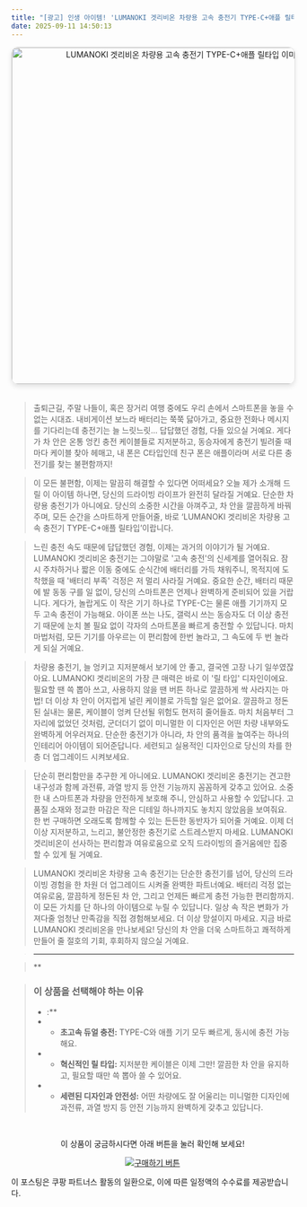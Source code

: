 ```yaml
---
title: "[광고] 인생 아이템! 'LUMANOKI 겟리비온 차량용 고속 충전기 TYPE-C+애플 릴타입'을(를) 만나보세요."
date: 2025-09-11 14:50:13
---
```


<div align="center">
    <a href="https://link.coupang.com/re/AFFSDP?lptag=AF8916626&pageKey=8118176674&itemId=23018638679&vendorItemId=90026111757&traceid=V0-153-157a829055f9019c&requestid=20250911234954611093261621&token=31850C%7CMIXED" target="_blank">
        <img src="https://ads-partners.coupang.com/image1/zcTS4QzobBJscT-DzWXL7IrxaiUVFNeiygSgz1o_iGVt8vNcTAKwU0JrRH8vb3syxaIvuWXTvIIOiE5A3Nfdbm5K9uOQClWeQNurfkCzMSuw3Q9xjn9fh2fufqCyDE3EiSpy3wWgbX8iEmD1KjrAvVCV1WweYdTWs8iHFg8NLk156iJ4JYsARE_HtQb-9PxJ9yHWvKQMHt5_ISkZSfMLOmAhND_Tq5IaIR9EEEf2s_xllNK8TkC5dWCcFlR6Y-nVNc3XtnBBU5SxZIGIs_yPx0KaYsic4dpYuRjUsNthw94Z-wx4" alt="LUMANOKI 겟리비온 차량용 고속 충전기 TYPE-C+애플 릴타입 이미지" width="600" style="max-width: 100%; height: auto; border-radius: 12px; border: 1px solid #e0e0e0; box-shadow: 0 4px 8px rgba(0,0,0,0.1);">
    </a>
</div>
<br>

> 출퇴근길, 주말 나들이, 혹은 장거리 여행 중에도 우리 손에서 스마트폰을 놓을 수 없는 시대죠. 내비게이션 보느라 배터리는 쭉쭉 닳아가고, 중요한 전화나 메시지를 기다리는데 충전기는 늘 느릿느릿… 답답했던 경험, 다들 있으실 거예요. 게다가 차 안은 온통 엉킨 충전 케이블들로 지저분하고, 동승자에게 충전기 빌려줄 때마다 케이블 찾아 헤매고, 내 폰은 C타입인데 친구 폰은 애플이라며 서로 다른 충전기를 찾는 불편함까지!

> 이 모든 불편함, 이제는 말끔히 해결할 수 있다면 어떠세요? 오늘 제가 소개해 드릴 이 아이템 하나면, 당신의 드라이빙 라이프가 완전히 달라질 거예요. 단순한 차량용 충전기가 아니에요. 당신의 소중한 시간을 아껴주고, 차 안을 깔끔하게 바꿔주며, 모든 순간을 스마트하게 만들어줄, 바로 ‘LUMANOKI 겟리비온 차량용 고속 충전기 TYPE-C+애플 릴타입’이랍니다.

> 느린 충전 속도 때문에 답답했던 경험, 이제는 과거의 이야기가 될 거예요. LUMANOKI 겟리비온 충전기는 그야말로 '고속 충전'의 신세계를 열어줘요. 잠시 주차하거나 짧은 이동 중에도 순식간에 배터리를 가득 채워주니, 목적지에 도착했을 때 '배터리 부족' 걱정은 저 멀리 사라질 거예요. 중요한 순간, 배터리 때문에 발 동동 구를 일 없이, 당신의 스마트폰은 언제나 완벽하게 준비되어 있을 거랍니다. 게다가, 놀랍게도 이 작은 기기 하나로 TYPE-C는 물론 애플 기기까지 모두 고속 충전이 가능해요. 아이폰 쓰는 나도, 갤럭시 쓰는 동승자도 더 이상 충전기 때문에 눈치 볼 필요 없이 각자의 스마트폰을 빠르게 충전할 수 있답니다. 마치 마법처럼, 모든 기기를 아우르는 이 편리함에 한번 놀라고, 그 속도에 두 번 놀라게 되실 거예요.

> 차량용 충전기, 늘 엉키고 지저분해서 보기에 안 좋고, 결국엔 고장 나기 일쑤였잖아요. LUMANOKI 겟리비온의 가장 큰 매력은 바로 이 '릴 타입' 디자인이에요. 필요할 땐 쓱 뽑아 쓰고, 사용하지 않을 땐 버튼 하나로 깔끔하게 싹 사라지는 마법! 더 이상 차 안이 어지럽게 널린 케이블로 가득할 일은 없어요. 깔끔하고 정돈된 실내는 물론, 케이블이 엉켜 단선될 위험도 현저히 줄어들죠. 마치 처음부터 그 자리에 없었던 것처럼, 군더더기 없이 미니멀한 이 디자인은 어떤 차량 내부와도 완벽하게 어우러져요. 단순한 충전기가 아니라, 차 안의 품격을 높여주는 하나의 인테리어 아이템이 되어준답니다. 세련되고 실용적인 디자인으로 당신의 차를 한층 더 업그레이드 시켜보세요.

> 단순히 편리함만을 추구한 게 아니에요. LUMANOKI 겟리비온 충전기는 견고한 내구성과 함께 과전류, 과열 방지 등 안전 기능까지 꼼꼼하게 갖추고 있어요. 소중한 내 스마트폰과 차량을 안전하게 보호해 주니, 안심하고 사용할 수 있답니다. 고품질 소재와 정교한 마감은 작은 디테일 하나까지도 놓치지 않았음을 보여줘요. 한 번 구매하면 오래도록 함께할 수 있는 든든한 동반자가 되어줄 거예요. 이제 더 이상 지저분하고, 느리고, 불안정한 충전기로 스트레스받지 마세요. LUMANOKI 겟리비온이 선사하는 편리함과 여유로움으로 오직 드라이빙의 즐거움에만 집중할 수 있게 될 거예요.

> LUMANOKI 겟리비온 차량용 고속 충전기는 단순한 충전기를 넘어, 당신의 드라이빙 경험을 한 차원 더 업그레이드 시켜줄 완벽한 파트너예요. 배터리 걱정 없는 여유로움, 깔끔하게 정돈된 차 안, 그리고 언제든 빠르게 충전 가능한 편리함까지. 이 모든 가치를 단 하나의 아이템으로 누릴 수 있답니다. 일상 속 작은 변화가 가져다줄 엄청난 만족감을 직접 경험해보세요. 더 이상 망설이지 마세요. 지금 바로 LUMANOKI 겟리비온을 만나보세요! 당신의 차 안을 더욱 스마트하고 쾌적하게 만들어 줄 절호의 기회, 후회하지 않으실 거예요.

> ***

> **


> ### 이 상품을 선택해야 하는 이유
> - :**
> - *   **초고속 듀얼 충전:** TYPE-C와 애플 기기 모두 빠르게, 동시에 충전 가능해요.
> - *   **혁신적인 릴 타입:** 지저분한 케이블은 이제 그만! 깔끔한 차 안을 유지하고, 필요할 때만 쓱 뽑아 쓸 수 있어요.
> - *   **세련된 디자인과 안전성:** 어떤 차량에도 잘 어울리는 미니멀한 디자인에 과전류, 과열 방지 등 안전 기능까지 완벽하게 갖추고 있답니다.


<br>

<div align="center">
  <p>이 상품이 궁금하시다면 아래 버튼을 눌러 확인해 보세요!</p>
  <a href="https://link.coupang.com/re/AFFSDP?lptag=AF8916626&pageKey=8118176674&itemId=23018638679&vendorItemId=90026111757&traceid=V0-153-157a829055f9019c&requestid=20250911234954611093261621&token=31850C%7CMIXED" target="_blank">
    <img src="https://img.shields.io/badge/지금 바로 구매하기-FF5722?style=for-the-badge&logo=coupa&logoColor=white" alt="구매하기 버튼">
  </a>
</div>

이 포스팅은 쿠팡 파트너스 활동의 일환으로, 이에 따른 일정액의 수수료를 제공받습니다.

